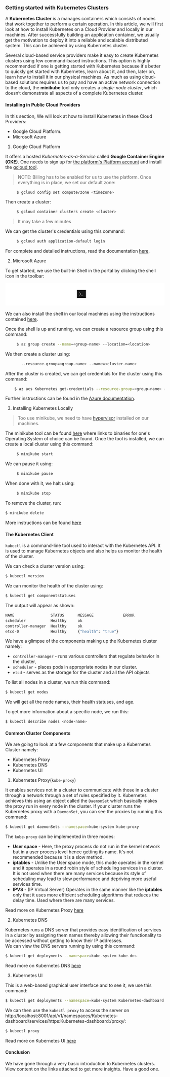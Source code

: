 ### Getting started with Kubernetes Clusters

A **Kubernetes Cluster** is a  manages containers which consists of nodes that work together to perform a certain operation. In this article, we will first look at how to install Kubernetes on a Cloud Provider and locally in our machines.
After successfully building an application container, we usually get the motivation to deploy it into a reliable and scalable distributed system. This can be achieved by using Kubernetes cluster.

Several cloud-based service providers make it easy to create Kubernetes clusters using few command-based instructions. This option is highly recommended if one is getting started with Kubernetes because  it's better to quickly get started with
Kubernetes, learn about it, and then, later on, learn how to install it in our physical machines. As much as using cloud-based solutions requires us to pay and have an active network connection to the cloud,  the **minikube** tool only creates a *single-node cluster*, which doesn’t demonstrate all aspects of a complete Kubernetes cluster.

#### Installing in Public Cloud Providers

In this section, We will look at how to install Kubernetes in these Cloud Providers:

- Google Cloud Platform.
- Microsoft Azure

1. Google Cloud Platform

It offers a hosted *Kubernetes-as-a-Service* called **Google Container Engine (GKE)**. One needs to sign up for [the platform's Platform account](https://console.cloud.google.com/freetrial?_ga=2.256403528.294839319.1619953021-1551188299.1619953021) and install the [gcloud tool](https://cloud.google.com/sdk/docs/install).

> NOTE: Billing has to be enabled for us to use the platform.
Once everything is in place, we set our default zone:

```bash
     $ gcloud config set compute/zone <timezone>
```     

Then create a cluster:

```bash
     $ gcloud container clusters create <cluster>
```

> It may take a few minutes

We can get the cluster's credentials using this command:

```bash
     $ gcloud auth application-default login
```

For complete and detailed instructions, read the documentation [here](https://cloud.google.com/Kubernetes-engine/docs/how-to/).

2. Microsoft Azure

To get started, we use the built-in Shell in the portal by clicking the shell icon in the toolbar:

![Shell icon](shell.png)

We can also install the  shell in our local machines using the instructions contained [here](https://docs.microsoft.com/cli/azure/install-azure-cli).

Once the shell is up and running, we can create a resource group using this command:

```bash
     $ az group create --name=<group-name> --location=<location>
```

We then create a cluster using:

```bash
       --resource-group=<group-name> --name=<cluster-name>
```

After the cluster is created, we can get credentials
for the cluster using this command:

```bash
    $ az acs Kubernetes get-credentials --resource-group=<group-name> --name=<cluster-name>
```

Further instructions can be found in the [Azure documentation](https://docs.microsoft.com/en-us/azure/aks/Kubernetes-walkthrough).

3. Installing Kubernetes Locally

> Too use minikube, we need to have [hypervisor](https://www.vmware.com/topics/glossary/content/hypervisor#:~:text=A%20hypervisor%2C%20also%20known%20as,such%20as%20memory%20and%20processing.) installed on our machines.

The minikube tool can be found [here](https://github.com/Kubernetes/minikube) where links to binaries for one's Operating System of choice can be found. Once the tool is installed, we can create a local cluster using this command:

```bash
     $ minikube start
```

We can pause it using:

```bash
     $ minikube pause
```

When done with it, we halt using:

```bash
     $ minikube stop
```    

To remove the cluster, run:

```bash
$ minikube delete
```

More instructions can be found [here](https://minikube.sigs.k8s.io/docs/start/)

#### The Kubernetes Client

`kubectl` is a command-line tool used to interact with the Kubernetes API. It is used to manage Kubernetes
objects and also helps us monitor the health of the cluster.

We can check a cluster version using:

```bash
$ kubectl version
```

We can monitor the health of the cluster using:

```bash
$ kubectl get componentstatuses
```

The output will appear as shown:

```bash
NAME                STATUS      MESSAGE             ERROR
scheduler           Healthy     ok                  
controller-manager  Healthy     ok
etcd-0              Healthy     {"health": "true"}

```
We have a glimpse of the components making up the Kubernetes cluster namely:

- `controller-manager` - runs various controllers that regulate
behavior in the cluster,
- `scheduler` - places pods in appropriate nodes in our cluster.
- `etcd` - serves as the storage for the cluster and all the API objects

To list all nodes in a cluster, we run this command:

```bash
$ kubectl get nodes
```

We will get all the node names, their health statuses, and age.

To get more information about a specific node, we run this:

```bash
$ kubectl describe nodes <node-name>
```

#### Common Cluster Components

We are going to look at a few components that make up a Kubernetes Cluster namely:

- Kubernetes Proxy
- Kubernetes DNS
- Kubernetes UI

1. Kubernetes Proxy(```kube-proxy```)

It enables services not in a cluster to communicate with those in a cluster through a network through a set of rules specified by it. Kubernetes achieves this using an object called the `DaemonSet` which basically makes the proxy run in every node in the cluster. If your cluster runs the Kubernetes proxy with a `DaemonSet`, you can see the proxies by running this command:

```bash
$ kubectl get daemonSets --namespace=kube-system kube-proxy

```
The `kube-proxy` can be implemented in three modes:
- **User space** - Here, the proxy process do not run in the kernel network but in a user process level hence getting its name. It's not recommended because it is a slow method.
- **iptables** - Unlike the User space mode, this mode operates in the kernel and it operates in a round robin style of scheduling services in a cluster. It is not used when there are many services because its style of scheduling may lead to slow performance and depriving more useful services time.
- **IPVS** - (IP Virtual Server) Operates in the same manner like the **iptables** only that it uses more efficient scheduling algorithms that reduces the delay time. Used where there are many services.

Read more on Kubernetes Proxy [here](https://Kubernetes.io/docs/concepts/cluster-administration/proxies/)

2. Kubernetes DNS

Kubernetes runs a DNS server that provides easy identification of services in a cluster by assigning them names thereby allowing their functionality to be accessed without getting to know their IP addresses.  
We can view the DNS servers running by using this command:

```bash
$ kubectl get deployments --namespace=kube-system kube-dns
```
Read more on Kubernetes DNS [here](https://Kubernetes.io/docs/concepts/services-networking/dns-pod-service/)

3. Kubernetes UI

This is a web-based graphical user interface and to see it, we use this command:

```bash
$ kubectl get deployments --namespace=kube-system Kubernetes-dashboard
```

We can then use the `kubectl proxy` to access the server on http://localhost:8001/api/v1/namespaces/Kubernetes-dashboard/services/https:Kubernetes-dashboard:/proxy/:

```bash
$ kubectl proxy
```
Read more on Kubernetes UI [here](https://Kubernetes.io/docs/tasks/access-application-cluster/web-ui-dashboard/)

#### Conclusion

We have gone through a very basic introduction to Kubernetes clusters. View content on the links attached to get more insights. Have a good one.